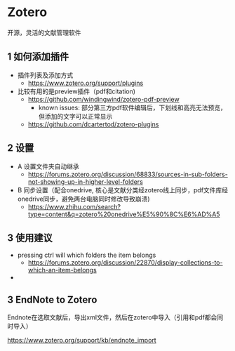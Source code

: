 # Zotero 

开源，灵活的文献管理软件

## 1 如何添加插件

* 插件列表及添加方式
  * https://www.zotero.org/support/plugins
* 比较有用的是preview插件（pdf和citation)
  * https://github.com/windingwind/zotero-pdf-preview
    * known issues: 部分第三方pdf软件编辑后，下划线和高亮无法预览，但添加的文字可以正常显示
  * https://github.com/dcartertod/zotero-plugins

## 2 设置

* A 设置文件夹自动继承
  * https://forums.zotero.org/discussion/68833/sources-in-sub-folders-not-showing-up-in-higher-level-folders
* B 同步设置（配合onedrive, 核心是文献分类经zotero线上同步，pdf文件库经onedrive同步，避免两台电脑同时修改导致崩溃)
  * https://www.zhihu.com/search?type=content&q=zotero%20onedrive%E5%90%8C%E6%AD%A5

## 3 使用建议

* pressing ctrl will which folders the item belongs 
  * https://forums.zotero.org/discussion/22870/display-collections-to-which-an-item-belongs
* 

## 3 EndNote to Zotero

Endnote在选取文献后，导出xml文件，然后在zotero中导入（引用和pdf都会同时导入）

https://www.zotero.org/support/kb/endnote_import

